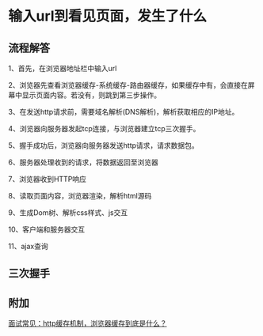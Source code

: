 # 输入url到看见页面，发生了什么
## 流程解答
1、首先，在浏览器地址栏中输入url

2、浏览器先查看浏览器缓存-系统缓存-路由器缓存，如果缓存中有，会直接在屏幕中显示页面内容。若没有，则跳到第三步操作。

3、在发送http请求前，需要域名解析(DNS解析)，解析获取相应的IP地址。

4、浏览器向服务器发起tcp连接，与浏览器建立tcp三次握手。

5、握手成功后，浏览器向服务器发送http请求，请求数据包。

6、服务器处理收到的请求，将数据返回至浏览器

7、浏览器收到HTTP响应

8、读取页面内容，浏览器渲染，解析html源码

9、生成Dom树、解析css样式、js交互

10、客户端和服务器交互

11、ajax查询

## 三次握手

## 附加
[面试常见：http缓存机制，浏览器缓存到底是什么？](https://blog.csdn.net/zouzixuan/article/details/84677548?utm_medium=distribute.pc_relevant_t0.none-task-blog-BlogCommendFromMachineLearnPai2-1.control&dist_request_id=1328576.10478.16146566297845887&depth_1-utm_source=distribute.pc_relevant_t0.none-task-blog-BlogCommendFromMachineLearnPai2-1.control)
